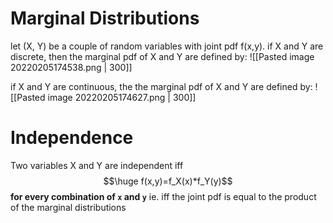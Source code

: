 # Marginal Distributions
let (X, Y) be a couple of random variables with joint pdf f(x,y). if X and Y are discrete, then the marginal pdf of X and Y are defined by:
![[Pasted image 20220205174538.png | 300]]

if X and Y are continuous, the the marginal pdf of X and Y are defined by:
![[Pasted image 20220205174627.png | 300]]

# Independence
Two variables X and Y are independent iff 
$$\huge f(x,y)=f_X(x)*f_Y(y)$$
**for every combination of `x` and `y`**
ie. iff the joint pdf is equal to the product of the marginal distributions

